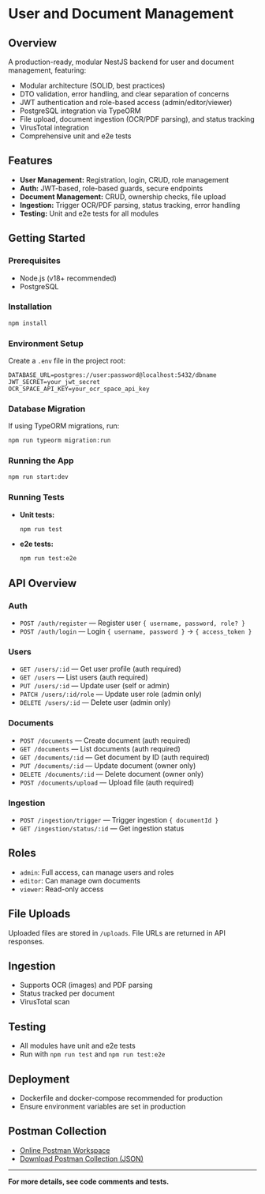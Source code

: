 # User and Document Management

## Overview

A production-ready, modular NestJS backend for user and document management, featuring:

- Modular architecture (SOLID, best practices)
- DTO validation, error handling, and clear separation of concerns
- JWT authentication and role-based access (admin/editor/viewer)
- PostgreSQL integration via TypeORM
- File upload, document ingestion (OCR/PDF parsing), and status tracking
- VirusTotal integration
- Comprehensive unit and e2e tests

## Features

- **User Management:** Registration, login, CRUD, role management
- **Auth:** JWT-based, role-based guards, secure endpoints
- **Document Management:** CRUD, ownership checks, file upload
- **Ingestion:** Trigger OCR/PDF parsing, status tracking, error handling
- **Testing:** Unit and e2e tests for all modules

## Getting Started

### Prerequisites

- Node.js (v18+ recommended)
- PostgreSQL

### Installation

```sh
npm install
```

### Environment Setup

Create a `.env` file in the project root:

```
DATABASE_URL=postgres://user:password@localhost:5432/dbname
JWT_SECRET=your_jwt_secret
OCR_SPACE_API_KEY=your_ocr_space_api_key
```

### Database Migration

If using TypeORM migrations, run:

```sh
npm run typeorm migration:run
```

### Running the App

```sh
npm run start:dev
```

### Running Tests

- **Unit tests:**
  ```sh
  npm run test
  ```
- **e2e tests:**
  ```sh
  npm run test:e2e
  ```

## API Overview

### Auth

- `POST /auth/register` — Register user `{ username, password, role? }`
- `POST /auth/login` — Login `{ username, password }` → `{ access_token }`

### Users

- `GET /users/:id` — Get user profile (auth required)
- `GET /users` — List users (auth required)
- `PUT /users/:id` — Update user (self or admin)
- `PATCH /users/:id/role` — Update user role (admin only)
- `DELETE /users/:id` — Delete user (admin only)

### Documents

- `POST /documents` — Create document (auth required)
- `GET /documents` — List documents (auth required)
- `GET /documents/:id` — Get document by ID (auth required)
- `PUT /documents/:id` — Update document (owner only)
- `DELETE /documents/:id` — Delete document (owner only)
- `POST /documents/upload` — Upload file (auth required)

### Ingestion

- `POST /ingestion/trigger` — Trigger ingestion `{ documentId }`
- `GET /ingestion/status/:id` — Get ingestion status

## Roles

- `admin`: Full access, can manage users and roles
- `editor`: Can manage own documents
- `viewer`: Read-only access

## File Uploads

Uploaded files are stored in `/uploads`. File URLs are returned in API responses.

## Ingestion

- Supports OCR (images) and PDF parsing
- Status tracked per document
- VirusTotal scan

## Testing

- All modules have unit and e2e tests
- Run with `npm run test` and `npm run test:e2e`

## Deployment

- Dockerfile and docker-compose recommended for production
- Ensure environment variables are set in production

## Postman Collection

- [Online Postman Workspace](https://postman.co/workspace/My-Workspace~392b206e-087a-4088-8de3-b885ca4343fa/collection/27063930-dd3c579f-c9ed-4d72-bdbc-ae6578ad841e?action=share&creator=27063930&active-environment=27063930-e072c2cc-0bbd-48d5-9a93-8cc1f0aa9ecd)
- [Download Postman Collection (JSON)](./postman_collection.json)

---

**For more details, see code comments and tests.**
